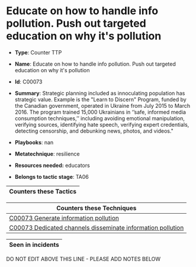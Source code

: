 # Educate on how to handle info pollution. Push out targeted education on why it's pollution

* **Type**: Counter TTP

* **Name**: Educate on how to handle info pollution. Push out targeted education on why it's pollution

* **Id**: C00073

* **Summary**: Strategic planning included as innoculating population has strategic value.  Example is the "Learn to Discern" Program, funded by the Canadian government, operated in Ukraine from July 2015 to March 2016. The program trained 15,000 Ukrainians in ‘’safe, informed media consumption techniques,’’ including avoiding emotional manipulation, verifying sources, identifying hate speech, verifying expert credentials, detecting censorship, and debunking news, photos, and videos."

* **Playbooks**: nan

* **Metatechnique**: resilience

* **Resources needed:** educators

* **Belongs to tactic stage**: TA06


| Counters these Tactics |
| ---------------------- |



| Counters these Techniques |
| ------------------------- |
| [C00073 Generate information pollution](../techniques/C00073.md) |
| [C00073 Dedicated channels disseminate information pollution](../techniques/C00073.md) |



| Seen in incidents |
| ----------------- |


DO NOT EDIT ABOVE THIS LINE - PLEASE ADD NOTES BELOW